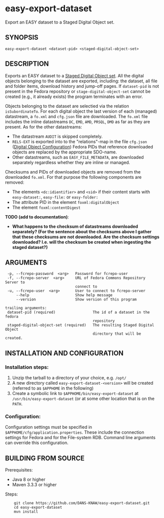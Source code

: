 easy-export-dataset
===================

Export an EASY dataset to a Staged Digital Object set.


SYNOPSIS
--------

    easy-export-dataset <dataset-pid> <staged-digital-object-set>


DESCRIPTION
-----------

Exports an EASY dataset to a [Staged Digital Object set]. All the digital objects belonging to the dataset are 
exported, including: the dataset, all file and folder items, download history and jump-off pages. If `dataset-pid`
is not present in the Fedora repository or `stage-digital-object-set` cannot be created (e.g., it already exists)
the program terminates with an error.

Objects belonging to the dataset are selectied via the relation `isSubordinateTo`.
For each digital object the last version of each (managed) datastream, a `fo.xml` and `cfg.json` file are downloaded.
The `fo.xml` file includes the inline datastreams `DC`, `EMD`, `AMD`, `PRSQL`, `DMD` as far as they are present. As
for the other datastreams:

* The datastream `AUDIT` is skipped completely.
* `RELS-EXT` is exported into to the "relations"-map in the file `cfg.json` ([Digital Object Configuration])
  Fedora PIDs that reference downloaded objects are replaced by the appropriate SDO-name.
* Other datastreams, such as `EASY_FILE_METADATA`,  are downloaded separately regardless whether they are inline or
  managed.

Checksums and PIDs of downloaded objects are removed from the downloaded `fo.xml`.
For that purpose the following components are removed:

* The elements `<dc:idientifier>` and `<sid>` if their content starts with `easy-dataset:`, `easy-file:` or `easy-folder:`
* The attribute PID in the element `foxml:digitalObject`
* The element `foxml:contentDigest`

**TODO (add to documentation)**:  
    
* **What happens to the checksum of datastreams downloaded separately? (For the sentence about the checksums above I
  gather that these checksums are not downloaded. Are the checksum settings downloaded? I.e. will the checksum be
  created when ingesting the staged dataset?)**


ARGUMENTS
---------

     -p, --fcrepo-password  <arg>   Password for fcrepo-user
     -f, --fcrepo-server  <arg>     URL of Fedora Commons Repository Server to
                                    connect to
     -u, --fcrepo-user  <arg>       User to connect to fcrepo-server
         --help                     Show help message
         --version                  Show version of this program
   
    trailing arguments:
     dataset-pid (required)                 The id of a dataset in the fedora
                                            repository
     staged-digital-object-set (required)   The resulting Staged Digital Object
                                            directory that will be created.




INSTALLATION AND CONFIGURATION
------------------------------

### Installation steps:

1. Unzip the tarball to a directory of your choice, e.g. `/opt/`
2. A new directory called `easy-export-dataset-<version>` will be created (referred to as `$APPHOME` in the following)
3. Create a symbolic link to `$APPHOME/bin/easy-export-dataset` at `/usr/bin/easy-export-dataset` (or at some other
   location that is on the `PATH`. 

 
### Configuration:

Configuration settings must be specified in `$APPHOME/cfg/application.properties`. These include the connection 
settings for Fedora and for the File-system RDB. Command line arguments can override this configuration.


BUILDING FROM SOURCE
--------------------

Prerequisites:

* Java 8 or higher
* Maven 3.3.3 or higher
 
Steps:

        git clone https://github.com/DANS-KNAW/easy-export-dataset.git
        cd easy-export-dataset
        mvn install
  
[Staged Digital Object set]: https://github.com/DANS-KNAW/easy-ingest#staged-digital-object-set
[Digital Object Configuration]: https://github.com/DANS-KNAW/easy-ingest#digital-object-configuration-file
[EASY Metadata]: https://easy.dans.knaw.nl/schemas/md/emd/2013/11/emd.xsd
[DCTERMS format]: http://dublincore.org/documents/dcmi-terms/#terms-format
[MIME Type]: https://en.wikipedia.org/wiki/MIME
